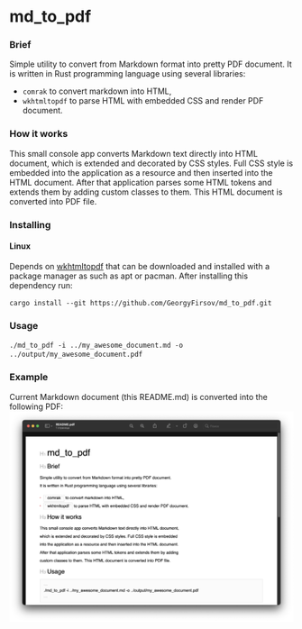 # md_to_pdf

### Brief
Simple utility to convert from Markdown format into pretty PDF document. 
It is written in Rust programming language using several libraries:
- `comrak` to convert markdown into HTML,
- `wkhtmltopdf` to parse HTML with embedded CSS and render PDF document.

### How it works
This small console app converts Markdown text directly into HTML document,
which is extended and decorated by CSS styles. Full CSS style is embedded
into the application as a resource and then inserted into the HTML document.
After that application parses some HTML tokens and extends them by adding
custom classes to them. This HTML document is converted into PDF file.

### Installing


#### Linux
Depends on [wkhtmltopdf][1] that can be downloaded and installed with a package 
manager as such as apt or pacman. After installing this dependency run:
```
cargo install --git https://github.com/GeorgyFirsov/md_to_pdf.git
```


### Usage
```shell
./md_to_pdf -i ../my_awesome_document.md -o ../output/my_awesome_document.pdf
```

### Example
Current Markdown document (this README.md) is converted into the following PDF:
![Example](./docs/images/example.png)

[1]: https://wkhtmltopdf.org/downloads.html
